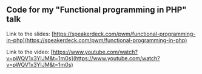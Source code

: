 ## Code for my "Functional programming in PHP" talk

Link to the slides:
[https://speakerdeck.com/pwm/functional-programming-in-php](https://speakerdeck.com/pwm/functional-programming-in-php)

Link to the video:
[https://www.youtube.com/watch?v=pWQV1x3YIJM&t=1m0s](https://www.youtube.com/watch?v=pWQV1x3YIJM&t=1m0s)

